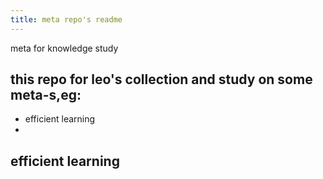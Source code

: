 ```yaml
---
title: meta repo's readme
---
```

meta for knowledge study
## this repo for leo's collection and study on some meta-s,eg:
* efficient learning
*
##
##
## efficient learning
##
